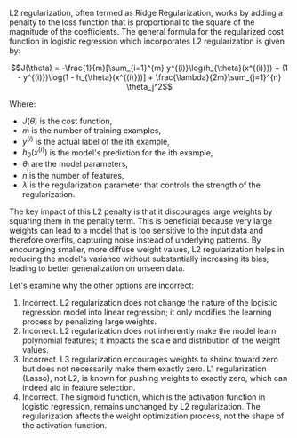 L2 regularization, often termed as Ridge Regularization, works by adding a penalty to the loss function that is proportional to the square of the magnitude of the coefficients. The general formula for the regularized cost function in logistic regression which incorporates L2 regularization is given by:

$$J(\theta) = -\frac{1}{m}[\sum_{i=1}^{m} y^{(i)}\log(h_{\theta}(x^{(i)})) + (1 - y^{(i)})\log(1 - h_{\theta}(x^{(i)}))] + \frac{\lambda}{2m}\sum_{j=1}^{n} \theta_j^2$$

Where:
- $J(\theta)$ is the cost function,
- $m$ is the number of training examples,
- $y^{(i)}$ is the actual label of the ith example,
- $h_{\theta}(x^{(i)})$ is the model's prediction for the ith example,
- $\theta_j$ are the model parameters,
- $n$ is the number of features,
- $\lambda$ is the regularization parameter that controls the strength of the regularization.

The key impact of this L2 penalty is that it discourages large weights by squaring them in the penalty term. This is beneficial because very large weights can lead to a model that is too sensitive to the input data and therefore overfits, capturing noise instead of underlying patterns. By encouraging smaller, more diffuse weight values, L2 regularization helps in reducing the model's variance without substantially increasing its bias, leading to better generalization on unseen data.

Let's examine why the other options are incorrect:
1. Incorrect. L2 regularization does not change the nature of the logistic regression model into linear regression; it only modifies the learning process by penalizing large weights.
2. Incorrect. L2 regularization does not inherently make the model learn polynomial features; it impacts the scale and distribution of the weight values.
3. Incorrect. L3 regularization encourages weights to shrink toward zero but does not necessarily make them exactly zero. L1 regularization (Lasso), not L2, is known for pushing weights to exactly zero, which can indeed aid in feature selection.
5. Incorrect. The sigmoid function, which is the activation function in logistic regression, remains unchanged by L2 regularization. The regularization affects the weight optimization process, not the shape of the activation function.